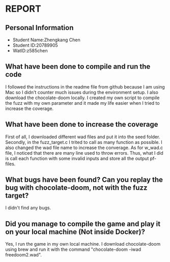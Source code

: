 # REPORT

## Personal Information
- Student Name:Zhengkang Chen
- Student ID:20789905
- WatID:z585chen

## What have been done to compile and run the code
I followed the instructions in the readme file from github because I am using Mac so I didn't counter much issues during the environment setup. I also download the chocolate-doom locally. I created my own script to compile the fuzz with my own parameter and it made my life easier when I tried to increase the coverage.
## What have been done to increase the coverage
First of all, I downloaded different wad files and put it into the seed folder. Secondly, in the fuzz_target.c I trited to call as many function as possible. I also changed the wad file name to increase the converage. As for w_wad.c file, I noticed that there are many line used to throw errors. Thus, what I did is call each function with some invalid inputs and store all the output pf- files.
## What bugs have been found? Can you replay the bug with chocolate-doom, not with the fuzz target?
I didn't find any bugs. 

## Did you manage to compile the game and play it on your local machine (Not inside Docker)?
Yes, I run the game in my own local machine. I download chocolate-doom using brew and run it with the command "chocolate-doom -iwad freedoom2.wad".
